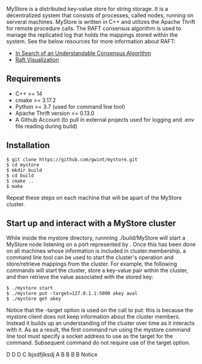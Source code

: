 MyStore is a distributed key-value store for string storage.  It is a decentralized
system that consists of processes, called nodes, running on serveral machines.  MyStore
is written in C++ and utilizes the Apache Thrift for remote procedure calls.  The RAFT
consensus algorithm is used to manage the replicated log that holds the mappings stored
within the system.  See the below resources for more information about RAFT:

- [In Search of an Understandable Consensus Algorithm](https://raft.github.io/raft.pdf)
- [Raft Visualization](https://raft.github.io/)

## Requirements

- C++ >= 14
- cmake >= 3.17.2
- Python >= 3.7 (used for command line tool)
- Apache Thrift version >= 0.13.0
- A Github Account (to pull in external projects used for logging and .env file reading during build)

## Installation

```
$ git clone https://github.com/gwint/mystore.git
$ cd mystore
$ mkdir build
$ cd build
$ cmake ..
$ make
```
Repeat these steps on each machine that will be apart of the MyStore cluster.

## Start up and interact with a MyStore cluster

While inside the mystore directory, runnning ./build/MyStore <port-number> will
start a MyStore node listening on a port represented by <port-number>.  Once this has been done on
all machines whose information is included in cluster.membership, a command line tool can be used to
start the cluster's operation and store/retrieve mappings from the cluster.  For example, the following commands
will start the cluster, store a key-value pair within the cluster, and then retrieve the value associated with
the stored key:

```
$ ./mystore start
$ ./mystore put -target=127.0.1.1:5000 akey aval
$ ./mystore get akey
```

Notice that the -target option is used on the call to put: this is because the mystore client does not keep information about the 
cluster members.  Instead it builds up an understanding of the cluster over time as it interacts with it.  As as a result, the first command
run using the mystore command line tool must specify a socket address to use as the target for the command.  Subsequent command do not require use
of the target option.
                 



D
D
D
C
lkjsdfjlksdj
A
B
B
B
B
Notice 
